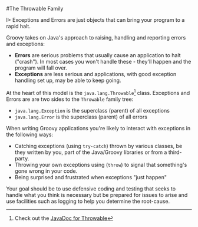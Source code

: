#The Throwable Family

I> Exceptions and Errors are just objects that can bring your program to a rapid halt.

Groovy takes on Java's approach to raising, handling and reporting errors and exceptions:

- **Errors** are serious problems that usually cause an application to halt ("crash"). In most cases you won't handle these - they'll happen and the program will fall over.
- **Exceptions** are less serious and applications, with good exception handling set up, may be able to keep going. 

At the heart of this model is the `java.lang.Throwable`[^throw] class. Exceptions and Errors are are two sides to the `Throwable` family tree:

- `java.lang.Exception` is the superclass (parent) of all exceptions
- `java.lang.Error` is the superclass (parent) of all errors

When writing Groovy applications you're likely to interact with exceptions in the following ways:

- Catching exceptions (using `try-catch`) thrown by various classes, be they written by you, part of the Java/Groovy libraries or from a third-party. 
- Throwing your own exceptions using (`throw`) to signal that something's gone wrong in your code.
- Being surprised and frustrated when exceptions "just happen"

Your goal should be to use defensive coding and testing that seeks to handle what you think is necessary but be prepared for issues to arise and use facilities such as logging to help you determine the root-cause.





[^throw]: Check out the [JavaDoc for Throwable](http://docs.oracle.com/javase/8/docs/api/index.html)




